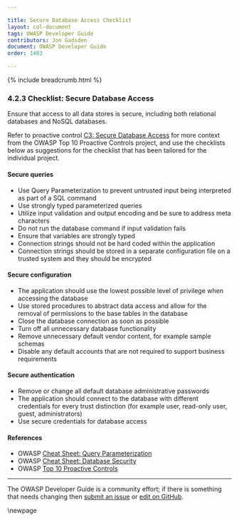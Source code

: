 ```yaml
---

title: Secure Database Access Checklist
layout: col-document
tags: OWASP Developer Guide
contributors: Jon Gadsden
document: OWASP Developer Guide
order: 1403

---
```


{% include breadcrumb.html %}

### 4.2.3 Checklist: Secure Database Access

Ensure that access to all data stores is secure, including both relational databases and NoSQL databases.

Refer to proactive control [C3: Secure Database Access][control3]
for more context from the OWASP Top 10 Proactive Controls project,
and use the checklists below as suggestions for the checklist that has been tailored for the individual project.

#### Secure queries

* Use Query Parameterization to prevent untrusted input being interpreted as part of a SQL command
* Use strongly typed parameterized queries
* Utilize input validation and output encoding and be sure to address meta characters
* Do not run the database command if input validation fails
* Ensure that variables are strongly typed
* Connection strings should not be hard coded within the application
* Connection strings should be stored in a separate configuration file on a trusted system and they should be encrypted

#### Secure configuration

* The application should use the lowest possible level of privilege when accessing the database
* Use stored procedures to abstract data access and allow for the removal of permissions to the base tables in the database
* Close the database connection as soon as possible
* Turn off all unnecessary database functionality
* Remove unnecessary default vendor content, for example sample schemas
* Disable any default accounts that are not required to support business requirements

#### Secure authentication

* Remove or change all default database administrative passwords
* The application should connect to the database with different credentials for every trust distinction
    (for example user, read-only user, guest, administrators)
* Use secure credentials for database access

#### References

* OWASP [Cheat Sheet: Query Parameterization][query]
* OWASP [Cheat Sheet: Database Security][dbsec]
* OWASP [Top 10 Proactive Controls][proactive10]

----

The OWASP Developer Guide is a community effort; if there is something that needs changing
then [submit an issue][issue060203] or [edit on GitHub][edit060203].

[control3]: https://owasp.org/www-project-proactive-controls/v3/en/c3-secure-database
[dbsec]: https://cheatsheetseries.owasp.org/cheatsheets/Database_Security_Cheat_Sheet.html
[issue060203]: https://github.com/OWASP/www-project-developer-guide/issues/new?labels=enhancement&template=request.md&title=Update:%2006-design/02-web-app-checklist/03-secure-database-access
[edit060203]: https://github.com/OWASP/www-project-developer-guide/blob/main/draft/06-design/02-web-app-checklist/03-secure-database-access.md
[proactive10]: https://owasp.org/www-project-proactive-controls/
[query]: https://cheatsheetseries.owasp.org/cheatsheets/Query_Parameterization_Cheat_Sheet.html

\newpage

